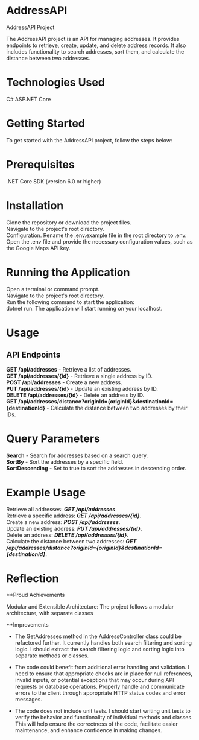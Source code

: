# AddressAPI
AddressAPI Project

The AddressAPI project is an API for managing addresses. It provides endpoints to retrieve, create, update, and delete address records. It also includes functionality to search addresses, sort them, and calculate the distance between two addresses.

# Technologies Used
C#
ASP.NET Core

# Getting Started
To get started with the AddressAPI project, follow the steps below:

# Prerequisites
.NET Core SDK (version 6.0 or higher)

# Installation
Clone the repository or download the project files.  
Navigate to the project's root directory.  
Configuration. 
Rename the .env.example file in the root directory to .env.  
Open the .env file and provide the necessary configuration values, such as the Google Maps API key.  

# Running the Application
Open a terminal or command prompt.  
Navigate to the project's root directory.  
Run the following command to start the application:  
dotnet run. 
The application will start running on your localhost.  

# Usage
## API Endpoints
**GET /api/addresses** - Retrieve a list of addresses.  
**GET /api/addresses/{id}** - Retrieve a single address by ID.  
**POST /api/addresses** - Create a new address.  
**PUT /api/addresses/{id}** - Update an existing address by ID.  
**DELETE /api/addresses/{id}** - Delete an address by ID.  
**GET /api/addresses/distance?originId={originId}&destinationId={destinationId}** - Calculate the distance between two addresses by their IDs.  

# Query Parameters
**Search** - Search for addresses based on a search query.  
**SortBy** - Sort the addresses by a specific field.  
**SortDescending** - Set to true to sort the addresses in descending order.  

# Example Usage
Retrieve all addresses: ***GET /api/addresses***.  
Retrieve a specific address: ***GET /api/addresses/{id}***.  
Create a new address: ***POST /api/addresses***.  
Update an existing address: ***PUT /api/addresses/{id}***.  
Delete an address: ***DELETE /api/addresses/{id}***.  
Calculate the distance between two addresses: ***GET /api/addresses/distance?originId={originId}&destinationId={destinationId}***. 

# Reflection

**Proud Achievements

Modular and Extensible Architecture: The project follows a modular architecture, with separate classes

**Improvements

- The GetAddresses method in the AddressController class could be refactored further. It currently handles both search filtering and sorting logic. I should extract the search filtering logic and sorting logic into separate methods or classes.  

- The code could benefit from additional error handling and validation. I need to ensure that appropriate checks are in place for null references, invalid inputs, or potential exceptions that may occur during API requests or database operations. Properly handle and communicate errors to the client through appropriate HTTP status codes and error messages.  

- The code does not include unit tests. I should start writing unit tests to verify the behavior and functionality of individual methods and classes. This will help ensure the correctness of the code, facilitate easier maintenance, and enhance confidence in making changes.  
